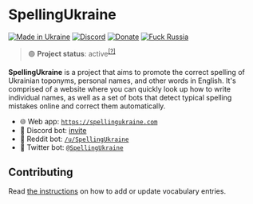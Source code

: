 # SpellingUkraine

[![Made in Ukraine](https://img.shields.io/badge/made_in-ukraine-ffd700.svg?labelColor=0057b7)](https://tyrrrz.me/ukraine)
[![Discord](https://img.shields.io/discord/869237470565392384?label=discord)](https://discord.gg/2SUWKFnHSm)
[![Donate](https://img.shields.io/badge/donate-$$$-8a2be2.svg)](https://tyrrrz.me/donate)
[![Fuck Russia](https://img.shields.io/badge/fuck-russia-e4181c.svg?labelColor=000000)](https://twitter.com/Tyrrrz/status/1495972128977571848)

> 🟢 **Project status**: active<sup>[[?]](https://github.com/Tyrrrz/.github/blob/master/docs/project-status.md)</sup>

**SpellingUkraine** is a project that aims to promote the correct spelling of Ukrainian toponyms, personal names, and other words in English.
It's comprised of a website where you can quickly look up how to write individual names, as well as a set of bots that detect typical spelling mistakes online and correct them automatically.

- 🌐 Web app: [`https://spellingukraine.com`](https://spellingukraine.com)
- 🤖 Discord bot: [invite](https://discord.com/api/oauth2/authorize?client_id=1065742890820706406&permissions=3072&scope=bot)
- 🤖 Reddit bot: [`/u/SpellingUkraine`](https://reddit.com/u/SpellingUkraine)
- 🤖 Twitter bot: [`@SpellingUkraine`](https://twitter.com/SpellingUkraine)

## Contributing

Read [the instructions](data/vocabulary) on how to add or update vocabulary entries.
